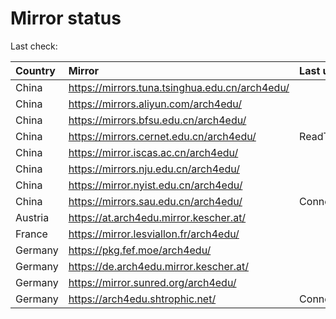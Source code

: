 <script src="./time.js"></script>
# Mirror status
Last check: <script type="text/javascript">localize(1752026860.6056914);</script>

|Country|Mirror|Last update|
|:------|:-----|:----------|
|China|https://mirrors.tuna.tsinghua.edu.cn/arch4edu/|<script type="text/javascript">localize(1752000532);</script>|
|China|https://mirrors.aliyun.com/arch4edu/|<script type="text/javascript">localize(1752000532);</script>|
|China|https://mirrors.bfsu.edu.cn/arch4edu/|<script type="text/javascript">localize(1751957409);</script>|
|China|https://mirrors.cernet.edu.cn/arch4edu/|ReadTimeout|
|China|https://mirror.iscas.ac.cn/arch4edu/|<script type="text/javascript">localize(1752000532);</script>|
|China|https://mirrors.nju.edu.cn/arch4edu/|<script type="text/javascript">localize(1751957409);</script>|
|China|https://mirror.nyist.edu.cn/arch4edu/|<script type="text/javascript">localize(1751957409);</script>|
|China|https://mirrors.sau.edu.cn/arch4edu/|ConnectionError|
|Austria|https://at.arch4edu.mirror.kescher.at/|<script type="text/javascript">localize(1752000532);</script>|
|France|https://mirror.lesviallon.fr/arch4edu/|<script type="text/javascript">localize(1751957409);</script>|
|Germany|https://pkg.fef.moe/arch4edu/|<script type="text/javascript">localize(1752000532);</script>|
|Germany|https://de.arch4edu.mirror.kescher.at/|<script type="text/javascript">localize(1752000532);</script>|
|Germany|https://mirror.sunred.org/arch4edu/|<script type="text/javascript">localize(1752000532);</script>|
|Germany|https://arch4edu.shtrophic.net/|ConnectionError|

<script src="./tablefilter/tablefilter.js"></script>
<script src="./table.js"></script>